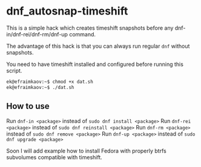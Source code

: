 # dnf_autosnap-timeshift

This is a simple hack which creates timeshift snapshots before any dnf-in/dnf-rei/dnf-rm/dnf-up command.

The advantage of this hack is that you can always run regular `dnf` without snapshots.

You need to have timeshift installed and configured before running this script.

```sh
ek@efraimkaov:~$ chmod +x dat.sh
ek@efraimkaov:~$ ./dat.sh
```
## How to use

Run `dnf-in <package>` instead of `sudo dnf install <package>`
Run `dnf-rei <package>` instead of `sudo dnf reinstall <package>`
Run `dnf-rm <package>` instead of `sudo dnf remove <package>`
Run `dnf-up <package>` instead of `sudo dnf upgrade <package>`

Soon I will add example how to install Fedora with properly btrfs subvolumes compatible with timeshift.

